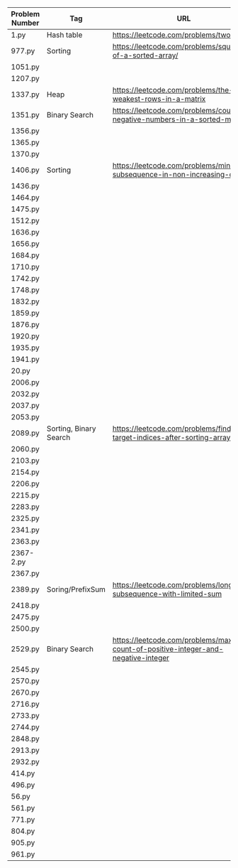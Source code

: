 | Problem Number | Tag                    | URL                                                                                  |
| -------------- | ---------------------- | ------------------------------------------------------------------------------------ |
| 1.py           | Hash table             | https://leetcode.com/problems/two-sum/                                               |
| 977.py         | Sorting                | https://leetcode.com/problems/squares-of-a-sorted-array/                             |
| 1051.py        |                        |                                                                                      |
| 1207.py        |                        |                                                                                      |
| 1337.py        | Heap                   | https://leetcode.com/problems/the-k-weakest-rows-in-a-matrix                         |
| 1351.py        | Binary Search          | https://leetcode.com/problems/count-negative-numbers-in-a-sorted-matrix              |
| 1356.py        |                        |                                                                                      |
| 1365.py        |                        |                                                                                      |
| 1370.py        |                        |                                                                                      |
| 1406.py        | Sorting                | https://leetcode.com/problems/minimum-subsequence-in-non-increasing-order/           |
| 1436.py        |                        |                                                                                      |
| 1464.py        |                        |                                                                                      |
| 1475.py        |                        |                                                                                      |
| 1512.py        |                        |                                                                                      |
| 1636.py        |                        |                                                                                      |
| 1656.py        |                        |                                                                                      |
| 1684.py        |                        |                                                                                      |
| 1710.py        |                        |                                                                                      |
| 1742.py        |                        |                                                                                      |
| 1748.py        |                        |                                                                                      |
| 1832.py        |                        |                                                                                      |
| 1859.py        |                        |                                                                                      |
| 1876.py        |                        |                                                                                      |
| 1920.py        |                        |                                                                                      |
| 1935.py        |                        |                                                                                      |
| 1941.py        |                        |                                                                                      |
| 20.py          |                        |                                                                                      |
| 2006.py        |                        |                                                                                      |
| 2032.py        |                        |                                                                                      |
| 2037.py        |                        |                                                                                      |
| 2053.py        |                        |                                                                                      |
| 2089.py        | Sorting, Binary Search | https://leetcode.com/problems/find-target-indices-after-sorting-array                |
| 2060.py        |                        |                                                                                      |
| 2103.py        |                        |                                                                                      |
| 2154.py        |                        |                                                                                      |
| 2206.py        |                        |                                                                                      |
| 2215.py        |                        |                                                                                      |
| 2283.py        |                        |                                                                                      |
| 2325.py        |                        |                                                                                      |
| 2341.py        |                        |                                                                                      |
| 2363.py        |                        |                                                                                      |
| 2367-2.py      |                        |                                                                                      |
| 2367.py        |                        |                                                                                      |
| 2389.py        | Soring/PrefixSum       | https://leetcode.com/problems/longest-subsequence-with-limited-sum                   |
| 2418.py        |                        |                                                                                      |
| 2475.py        |                        |                                                                                      |
| 2500.py        |                        |                                                                                      |
| 2529.py        | Binary Search          | https://leetcode.com/problems/maximum-count-of-positive-integer-and-negative-integer |
| 2545.py        |                        |                                                                                      |
| 2570.py        |                        |                                                                                      |
| 2670.py        |                        |                                                                                      |
| 2716.py        |                        |                                                                                      |
| 2733.py        |                        |                                                                                      |
| 2744.py        |                        |                                                                                      |
| 2848.py        |                        |                                                                                      |
| 2913.py        |                        |                                                                                      |
| 2932.py        |                        |                                                                                      |
| 414.py         |                        |                                                                                      |
| 496.py         |                        |                                                                                      |
| 56.py          |                        |                                                                                      |
| 561.py         |                        |                                                                                      |
| 771.py         |                        |                                                                                      |
| 804.py         |                        |                                                                                      |
| 905.py         |                        |                                                                                      |
| 961.py         |                        |                                                                                      |
